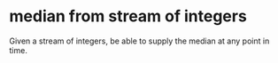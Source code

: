 # median from stream of integers

Given a stream of integers, be able to supply the median at any point in time.

